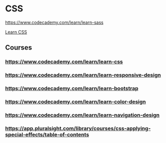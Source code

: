 # CSS

https://www.codecademy.com/learn/learn-sass

[Learn CSS](https://www.codecademy.com/learn/learn-css)

## Courses
### https://www.codecademy.com/learn/learn-css
### https://www.codecademy.com/learn/learn-responsive-design
### https://www.codecademy.com/learn/learn-bootstrap
### https://www.codecademy.com/learn/learn-color-design
### https://www.codecademy.com/learn/learn-navigation-design
### https://app.pluralsight.com/library/courses/css-applying-special-effects/table-of-contents
